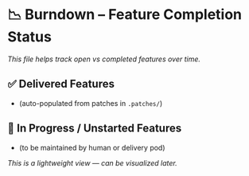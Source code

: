 # 📉 Burndown – Feature Completion Status

_This file helps track open vs completed features over time._

## ✅ Delivered Features

- (auto-populated from patches in `.patches/`)

## 🔧 In Progress / Unstarted Features

- (to be maintained by human or delivery pod)

_This is a lightweight view — can be visualized later._

